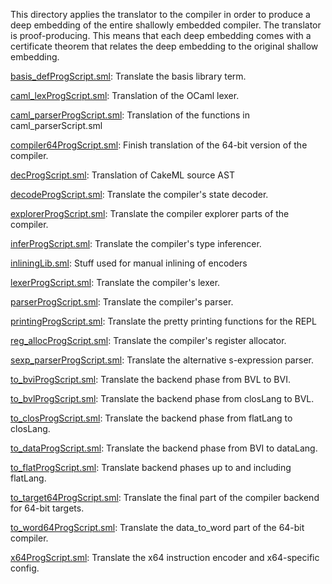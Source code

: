 This directory applies the translator to the compiler in order to
produce a deep embedding of the entire shallowly embedded compiler.
The translator is proof-producing. This means that each deep embedding
comes with a certificate theorem that relates the deep embedding to
the original shallow embedding.

[basis_defProgScript.sml](basis_defProgScript.sml):
Translate the basis library term.

[caml_lexProgScript.sml](caml_lexProgScript.sml):
Translation of the OCaml lexer.

[caml_parserProgScript.sml](caml_parserProgScript.sml):
Translation of the functions in caml_parserScript.sml

[compiler64ProgScript.sml](compiler64ProgScript.sml):
Finish translation of the 64-bit version of the compiler.

[decProgScript.sml](decProgScript.sml):
Translation of CakeML source AST

[decodeProgScript.sml](decodeProgScript.sml):
Translate the compiler's state decoder.

[explorerProgScript.sml](explorerProgScript.sml):
Translate the compiler explorer parts of the compiler.

[inferProgScript.sml](inferProgScript.sml):
Translate the compiler's type inferencer.

[inliningLib.sml](inliningLib.sml):
Stuff used for manual inlining of encoders

[lexerProgScript.sml](lexerProgScript.sml):
Translate the compiler's lexer.

[parserProgScript.sml](parserProgScript.sml):
Translate the compiler's parser.

[printingProgScript.sml](printingProgScript.sml):
Translate the pretty printing functions for the REPL

[reg_allocProgScript.sml](reg_allocProgScript.sml):
Translate the compiler's register allocator.

[sexp_parserProgScript.sml](sexp_parserProgScript.sml):
Translate the alternative s-expression parser.

[to_bviProgScript.sml](to_bviProgScript.sml):
Translate the backend phase from BVL to BVI.

[to_bvlProgScript.sml](to_bvlProgScript.sml):
Translate the backend phase from closLang to BVL.

[to_closProgScript.sml](to_closProgScript.sml):
Translate the backend phase from flatLang to closLang.

[to_dataProgScript.sml](to_dataProgScript.sml):
Translate the backend phase from BVI to dataLang.

[to_flatProgScript.sml](to_flatProgScript.sml):
Translate backend phases up to and including flatLang.

[to_target64ProgScript.sml](to_target64ProgScript.sml):
Translate the final part of the compiler backend for 64-bit targets.

[to_word64ProgScript.sml](to_word64ProgScript.sml):
Translate the data_to_word part of the 64-bit compiler.

[x64ProgScript.sml](x64ProgScript.sml):
Translate the x64 instruction encoder and x64-specific config.

